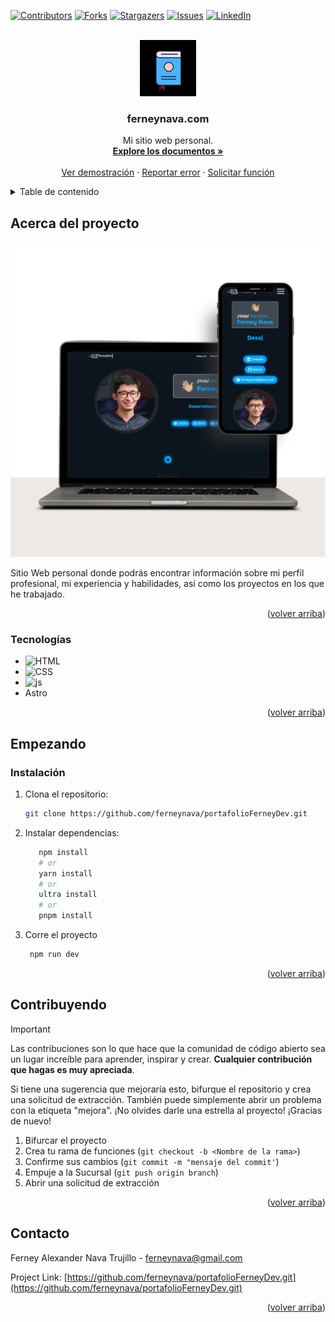 <a name="volver-arriba"></a>

[![Contributors][contributors-shield]][contributors-url]
[![Forks][forks-shield]][forks-url]
[![Stargazers][stars-shield]][stars-url]
[![Issues][issues-shield]][issues-url]
[![LinkedIn][linkedin-shield]][linkedin-url]


<br />
<div align="center">
  <a href="https://github.com/ferneynava/portafolioFerneyDev.git">
    <img src="./public/112-book-morph-linealtrans.gif" alt="Logo" width="90" height="90">
  </a>

  <h3 align="center">ferneynava.com</h3>

  <p align="center">
    Mi sitio web personal. 
    <br />
    <a href="https://github.com/ferneynava/portafolioFerneyDev.git"><strong>Explore los documentos »</strong></a>
    <br />
    <br />
    <a href="https://ferneynava.com">Ver demostración</a>
    ·
    <a href="https://github.com/ferneynava/portafolioFerneyDev/issues">Reportar error</a>
    ·
    <a href="https://github.com/ferneynava/portafolioFerneyDev/issues">Solicitar función</a>
  </p>
</div>



<!-- TABLE OF CONTENTS -->
<details>
  <summary>Table de contenido</summary>
  <ol>
    <li>
      <a href="#acerca-del-proyecto">Acerca del proyecto</a>
      <ul>
        <li><a href="#tecnologías">Tecnologías</a></li>
      </ul>
    </li>
    <li>
      <a href="#empezando">Empezando</a>
      <ul>
        <li><a href="#instalación">Instalación</a></li>
      </ul>
    </li>
    <li><a href="#contribuyendo">Contribuyendo</a></li>
    <li><a href="#licencia">Licencia</a></li>
    <li><a href="#contacto">Contacto</a></li>
  </ol>
</details>


## Acerca del proyecto

[![Product Name Screen Shot][product-screenshot]](https://ferneynava.com)

Sitio Web personal donde podrás encontrar información sobre mi perfil profesional, mi experiencia y habilidades, así como los proyectos en los que he trabajado. 
<p align="right">(<a href="#volver-arriba">volver arriba</a>)</p>



### Tecnologías

* ![HTML]
* ![CSS]
* ![js]
* Astro

<p align="right">(<a href="#volver-arriba">volver arriba</a>)</p>



## Empezando

### Instalación

1. Clona el repositorio:
   ```sh
   git clone https://github.com/ferneynava/portafolioFerneyDev.git
   ```
2. Instalar dependencias: 
   ```sh
      npm install
      # or
      yarn install
      # or
      ultra install
      # or
      pnpm install
   ```
3. Corre el proyecto 
   ```sh
    npm run dev
   ```
<p align="right">(<a href="#volver-arriba">volver arriba</a>)</p>

## Contribuyendo
> [!IMPORTANT]
> Las contribuciones son lo que hace que la comunidad de código abierto sea un lugar increíble para aprender, inspirar y crear. **Cualquier contribución que hagas es muy apreciada**.

Si tiene una sugerencia que mejoraría esto, bifurque el repositorio y crea una solicitud de extracción. También puede simplemente abrir un problema con la etiqueta "mejora". ¡No olvides darle una estrella al proyecto! ¡Gracias de nuevo!

1. Bifurcar el proyecto
2. Crea tu rama de funciones (`git checkout -b <Nombre de la rama>`)
3. Confirme sus cambios (`git commit -m "mensaje del commit'`)
4. Empuje a la Sucursal (`git push origin branch`)
5. Abrir una solicitud de extracción

<p align="right">(<a href="#volver-arriba">volver arriba</a>)</p>


## Contacto

Ferney Alexander Nava Trujillo - ferneynava@gmail.com

Project Link: [https://github.com/ferneynava/portafolioFerneyDev.git](https://github.com/ferneynava/portafolioFerneyDev.git)

<p align="right">(<a href="#volver-arriba">volver arriba</a>)</p>

<!-- MARKDOWN LINKS & IMAGES -->
<!-- https://www.markdownguide.org/basic-syntax/#reference-style-links -->
[contributors-shield]: https://img.shields.io/github/contributors/ferneynava/portafolioFerneyDev.svg?style=for-the-badge
[contributors-url]: https://github.com/ferneynava/portafolioFerneyDev/graphs/contributors
[forks-shield]: https://img.shields.io/github/forks/ferneynava/portafolioFerneyDev.svg?style=for-the-badge
[forks-url]: https://github.com/ferneynava/portafolioFerneyDev/network/members
[stars-shield]: https://img.shields.io/github/stars/ferneynava/portafolioFerneyDev.svg?style=for-the-badge
[stars-url]: https://github.com/ferneynava/portafolioFerneyDev/stargazers
[issues-shield]: https://img.shields.io/github/issues/ferneynava/portafolioFerneyDev.svg?style=for-the-badge
[issues-url]: https://github.com/ferneynava/portafolioFerneyDev/issues
[linkedin-shield]: https://img.shields.io/badge/-LinkedIn-black.svg?style=for-the-badge&logo=linkedin&colorB=555
[linkedin-url]: https://www.linkedin.com/in/ferney-alexander-nava-trujillo-0478a8118/
[product-screenshot]: /public/Minimalist%20Website%20Launch%20Computer%20Mockup%20Instagram%20Post.png
[HTML]: https://img.shields.io/badge/HTML5-E34F26?style=for-the-badge&logo=html5&logoColor=white
[CSS]: https://img.shields.io/badge/CSS3-1572B6?style=for-the-badge&logo=css3&logoColor=white
[js]: https://img.shields.io/badge/JavaScript-323330?style=for-the-badge&logo=javascript&logoColor=F7DF1E

